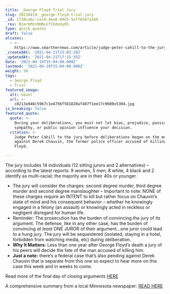 ```yaml
---
title: _George Floyd Trial Jury
slug: 20210419-_george-floyd-trial-jury
_id: 1720ca6c-ce19-4ea6-99d3-5ef78567a169
_rev: BjmrbMzn9HNsCfIXdoVy0S
type: quick_quotes
draft: false
aliases:
  - >-
    https://www.smarthernews.com/article/judge-peter-cahill-to-the-jury-before-deliberations-began-over-the-murder-case-against-derek-chauvin-the-former-police-officer-on-trial-accused-on-killing-george-floyd/
_createdAt: '2021-04-21T15:03:20Z'
_updatedAt: '2021-04-21T17:15:35Z'
date: '2021-04-19T15:04:00.000Z'
lastmod: '2021-04-19T15:04:00.000Z'
weight: 50
tags:
  - George Floyd
  - Trial
featured_image:
  alt: Gavel
  url: >-
    c8213a946c5967c1e4756f581820af407f1ee17c9600x5304.jpg
is_breaking: false
featured_quote:
  quote: >-
    During your deliberations, you must not let bias, prejudice, passion,
    sympathy, or public opinion influence your decision.
  citation: >-
    Judge Peter Cahill to the jury before deliberations began on the murder case
    against Derek Chauvin, the former police officer accused of killing George
    Floyd.

---
```

The jury includes 14 individuals (12 sitting jurors and 2 alternatives) – according to the latest reports: 9 women, 5 men; 8 white, 4 black and 2 identify as multi-racial; the majority are in their 40s or younger.

* The jury will consider the charges: second degree murder, third degree murder and second degree manslaughter – Important to note: NONE of these charges require an INTENT to kill but rather focus on Chauvin’s state of mind and his consequent behavior – whether he knowingly engaged in a felony (an assault) or knowingly acted in reckless or negligent disregard for human life.
* Reminder: The prosecution has the burden of convincing the jury of its argument. The defense, like in any other case, has the burden of convincing *at least* ONE JUROR of their argument…one juror could lead to a hung jury. The jury will be sequestered (isolated, staying in a hotel, forbidden from watching media, etc) during deliberation.
* **Why It Matters:** Less than one year after George Floyd’s death a jury of his peers will decide the fate of the man accused of killing him.
* **Just a note:** there’s a federal case that’s also pending against Derek Chauvin that is separate from this one so expect to hear more on this case this week and in weeks to come.

Read more of the final day of closing arguments [HERE](https://www.cnn.com/us/live-news/derek-chauvin-trial-04-19-21/index.html)

A comprehensive summary from a local Minnesota newspaper: [READ HERE](https://www.startribune.com/jury-now-has-derek-chauvin-case-for-deliberations-in-killing-of-george-floyd/600047627/)